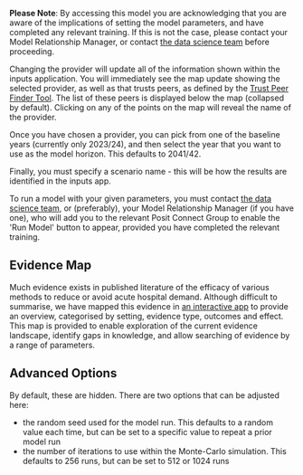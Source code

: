 **Please Note**: By accessing this model you are acknowledging that you are aware of the implications of setting the model parameters, and have completed any relevant training.
If this is not the case, please contact your Model Relationship Manager, or contact [the data science team](mlcsu.su.datascience@nhs.net) before proceeding.

Changing the provider will update all of the information shown within the inputs application.
You will immediately see the map update showing the selected provider, as well as that trusts peers, as defined by the [Trust Peer Finder Tool](https://app.powerbi.com/view?r=eyJrIjoiMjdiOWQ4YTktNmNiNC00MmIwLThjNzktNWVmMmJmMzllNmViIiwidCI6IjUwZjYwNzFmLWJiZmUtNDAxYS04ODAzLTY3Mzc0OGU2MjllMiIsImMiOjh9).
The list of these peers is displayed below the map (collapsed by default).
Clicking on any of the points on the map will reveal the name of the provider.

Once you have chosen a provider, you can pick from one of the baseline years (currently only 2023/24), and then select the year that you want to use as the model horizon.
This defaults to 2041/42.

Finally, you must specify a scenario name - this will be how the results are identified in the inputs app.

To run a model with your given parameters, you must contact [the data science team](mlcsu.su.datascience@nhs.net), or (preferably), your Model Relationship Manager (if you have one), who will add you to the relevant Posit Connect Group to enable the 'Run Model' button to appear, provided you have completed the relevant training.

## Evidence Map

Much evidence exists in published literature of the efficacy of various methods to reduce or avoid acute hospital demand.
Although difficult to summarise, we have mapped this evidence in [an interactive app](https://connect.strategyunitwm.nhs.uk/nhp_evidence_map/) to provide an overview, categorised by setting, evidence type, outcomes and effect.
This map is provided to enable exploration of the current evidence landscape, identify gaps in knowledge, and allow searching of evidence by a range of parameters.

## Advanced Options

By default, these are hidden.
There are two options that can be adjusted here:

- the random seed used for the model run. This defaults to a random value each time, but can be set to a specific value to repeat a prior model run
- the number of iterations to use within the Monte-Carlo simulation. This defaults to 256 runs, but can be set to 512 or 1024 runs
